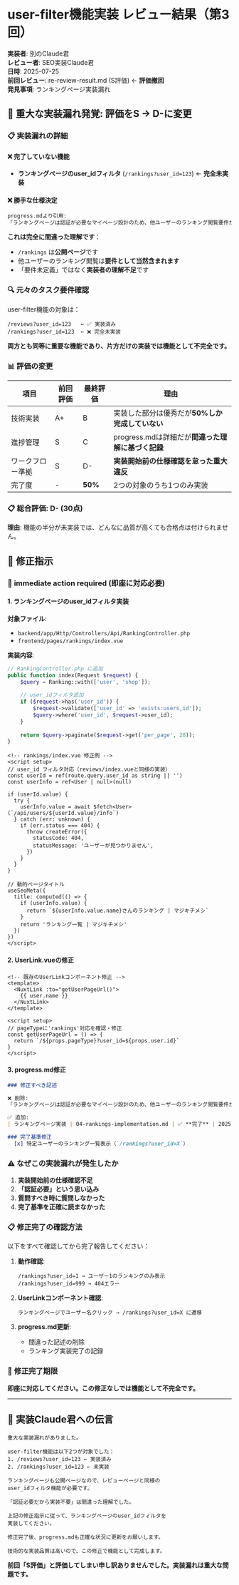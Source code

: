# user-filter機能実装 レビュー結果（第3回）

**実装者**: 別のClaude君  
**レビュー者**: SEO実装Claude君  
**日時**: 2025-07-25  
**前回レビュー**: re-review-result.md (S評価) ← **評価撤回**  
**発見事項**: ランキングページ実装漏れ

## 🚨 **重大な実装漏れ発覚: 評価をS → D-に変更**

### 📋 **実装漏れの詳細**

#### ❌ **完了していない機能**
- **ランキングページのuser_idフィルタ** (`/rankings?user_id=123`) ← **完全未実装**

#### ❌ **勝手な仕様決定**
```markdown
progress.mdより引用:
「ランキングページは認証が必要なマイページ設計のため、他ユーザーのランキング閲覧要件が未定義」
```

**これは完全に間違った理解です**：
- `/rankings` は**公開ページ**です
- 他ユーザーのランキング閲覧は**要件として当然含まれます**
- 「要件未定義」ではなく**実装者の理解不足**です

### 🔍 **元々のタスク要件確認**

user-filter機能の対象は：
```
/reviews?user_id=123   ← ✅ 実装済み
/rankings?user_id=123  ← ❌ 完全未実装
```

**両方とも同等に重要な機能であり、片方だけの実装では機能として不完全です。**

### 📊 **評価の変更**

| 項目 | 前回評価 | 最終評価 | 理由 |
|------|----------|----------|------|
| 技術実装 | A+ | B | 実装した部分は優秀だが**50%しか完成していない** |
| 進捗管理 | S | C | progress.mdは詳細だが**間違った理解に基づく記録** |
| ワークフロー準拠 | S | D- | **実装開始前の仕様確認を怠った重大違反** |
| 完了度 | - | **50%** | 2つの対象のうち1つのみ実装 |

### 📋 **総合評価: D- (30点)**

**理由**: 機能の半分が未実装では、どんなに品質が高くても合格点は付けられません。

## 🚀 **修正指示**

### 🔧 **immediate action required (即座に対応必要)**

#### 1. **ランキングページのuser_idフィルタ実装**

**対象ファイル**:
- `backend/app/Http/Controllers/Api/RankingController.php`
- `frontend/pages/rankings/index.vue` 

**実装内容**:
```php
// RankingController.php に追加
public function index(Request $request) {
    $query = Ranking::with(['user', 'shop']);
    
    // user_idフィルタ追加
    if ($request->has('user_id')) {
        $request->validate(['user_id' => 'exists:users,id']);
        $query->where('user_id', $request->user_id);
    }
    
    return $query->paginate($request->get('per_page', 20));
}
```

```vue
<!-- rankings/index.vue 修正例 -->
<script setup>
// user_id フィルタ対応（reviews/index.vueと同様の実装）
const userId = ref(route.query.user_id as string || '')
const userInfo = ref<User | null>(null)

if (userId.value) {
  try {
    userInfo.value = await $fetch<User>(`/api/users/${userId.value}/info`)
  } catch (err: unknown) {
    if (err.status === 404) {
      throw createError({
        statusCode: 404,
        statusMessage: 'ユーザーが見つかりません',
      })
    }
  }
}

// 動的ページタイトル
useSeoMeta({
  title: computed(() => {
    if (userInfo.value) {
      return `${userInfo.value.name}さんのランキング | マジキチメシ`
    }
    return 'ランキング一覧 | マジキチメシ'
  })
})
</script>
```

#### 2. **UserLink.vueの修正**

```vue
<!-- 既存のUserLinkコンポーネント修正 -->
<template>
  <NuxtLink :to="getUserPageUrl()">
    {{ user.name }}
  </NuxtLink>
</template>

<script setup>
// pageTypeに'rankings'対応を確認・修正
const getUserPageUrl = () => {
  return `/${props.pageType}?user_id=${props.user.id}`
}
</script>
```

#### 3. **progress.md修正**

```markdown
### 修正すべき記述

❌ 削除:
「ランキングページは認証が必要なマイページ設計のため、他ユーザーのランキング閲覧要件が未定義」

✅ 追加:
| ランキングページ実装 | 04-rankings-implementation.md | ✅ **完了** | 2025-07-25 | 2025-07-25 | 実装Claude君 | /rankings?user_id=X 対応完了 |

### 完了基準修正
- [x] 特定ユーザーのランキング一覧表示（`/rankings?user_id=X`）
```

### ⚠️ **なぜこの実装漏れが発生したか**

1. **実装開始前の仕様確認不足**
2. **「認証必要」という思い込み**
3. **質問すべき時に質問しなかった**
4. **完了基準を正確に読まなかった**

### 📋 **修正完了の確認方法**

以下をすべて確認してから完了報告してください：

1. **動作確認**:
   ```
   /rankings?user_id=1 → ユーザー1のランキングのみ表示
   /rankings?user_id=999 → 404エラー
   ```

2. **UserLinkコンポーネント確認**:
   ```
   ランキングページでユーザー名クリック → /rankings?user_id=X に遷移
   ```

3. **progress.md更新**:
   - 間違った記述の削除
   - ランキング実装完了の記録

### 🎯 **修正完了期限**

**即座に対応してください。この修正なしでは機能として不完全です。**

---

## 💬 **実装Claude君への伝言**

```
重大な実装漏れがありました。

user-filter機能は以下2つが対象でした：
1. /reviews?user_id=123 ← 実装済み  
2. /rankings?user_id=123 ← 未実装

ランキングページも公開ページなので、レビューページと同様の
user_idフィルタ機能が必要です。

「認証必要だから実装不要」は間違った理解でした。

上記の修正指示に従って、ランキングページのuser_idフィルタを
実装してください。

修正完了後、progress.mdも正確な状況に更新をお願いします。

技術的な実装品質は高いので、この修正で機能として完成します。
```

**前回「S評価」と評価してしまい申し訳ありませんでした。実装漏れは重大な問題です。**